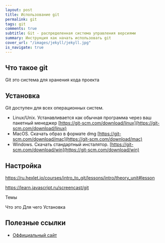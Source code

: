 ```yaml
---
layout: post
title: Использование git
permalink: git
tags: git
comments: true
subtitle: Git - распределенная система управления версиями
summary: Инструкция как начать использовать git
cover_url: "/images/jekyll/jekyll.jpg"
is_navigate: true
---
```


## Что такое git

Git это система для хранения кода проекта

## Установка

Git доступен для всех операционных систем.

- Linux/Unix. Устанавливается как обычная программа через ваш пакетный менеджер [https://git-scm.com/download/linux](https://git-scm.com/download/linux)
- MacOS. Скачать образ в формате dmg [https://git-scm.com/download/mac](https://git-scm.com/download/mac)
- Windows. Скачать стандартный инсталятор.  [https://git-scm.com/download/win](https://git-scm.com/download/win)
 

## Настройка

https://ru.hexlet.io/courses/intro_to_git/lessons/intro/theory_unit#lesson

https://learn.javascript.ru/screencast/git


Темы

Что это
Для чего
Установка


## Полезные ссылки

- [Оффициальный сайт](https://git-scm.com/)

